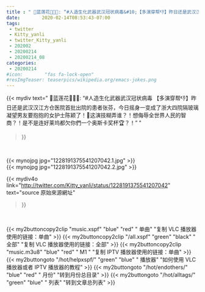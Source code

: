 ```yaml
---
title : " 🦋蓝莲花🌹👼🦋: “#人造生化武器武汉冠状病毒&#10;【多演穿帮👎】昨日还是武汉汉江方仓医院首批出院的患者张芬，今日摇身一变成了浙大四院隔玻璃凝望男友要抱抱的女护士陈颖了！🤮这演技糊弄谁？！想侮辱全世界人民的智商？！是不是连好莱坞都欠你們一个奥斯卡奖杯🏆？！”  "
date:        2020-02-14T08:53:43-07:00
tags:
 - twitter
 - Kitty_yanli
 - twitter_Kitty_yanli
 - 202002
 - 20200214
 - 20200214_08
categories:
 - 20200214
#icon:        "fas fa-lock-open"
#resImgTeaser: teaserpics/wikipedia.org/emacs-jokes.png
---
```


{{< mydiv text=" 🦋蓝莲花🌹👼🦋: “#人造生化武器武汉冠状病毒&#10;【多演穿帮👎】昨日还是武汉汉江方仓医院首批出院的患者张芬，今日摇身一变成了浙大四院隔玻璃凝望男友要抱抱的女护士陈颖了！🤮这演技糊弄谁？！想侮辱全世界人民的智商？！是不是连好莱坞都欠你們一个奥斯卡奖杯🏆？！”  "
>}}
<br>


 {{< mynojpg jpg="1228191375541207042.1.jpg" >}}<br>  {{< mynojpg jpg="1228191375541207042.2.jpg" >}}<br> 



{{< mydiv4o link="http://twitter.com/Kitty_yanli/status/1228191375541207042"
text="source 原始來源網址"
>}}


<br>



{{< my2buttoncopy2clip "music.xspf"        "blue"   "red"    " 单曲"  "复制 VLC 播放器使用的链接：单曲" >}} {{< my2buttoncopy2clip "/all.xspf"         "green"  "black"  " 全部"  "复制 VLC 播放器使用的链接：全部" >}} {{< my2buttoncopy2clip "music.m3u8"        "blue"   "red"    " M1 "    "复制 IPTV 播放器使用的链接：单曲" >}} {{< my2buttongoto      "/hot/helpxspf/"    "green"  "blue"   " 播放器" "如何使用 VLC 播放器或者 IPTV 播放器的教程" >}} {{< my2buttongoto      "/hot/endothers/"   "blue"   "red"    " 月份"   "转到月份总目录" >}} {{< my2buttongoto      "/hot/alltags/"     "green"  "blue"   " 列表"   "转到文章总列表" >}} 
